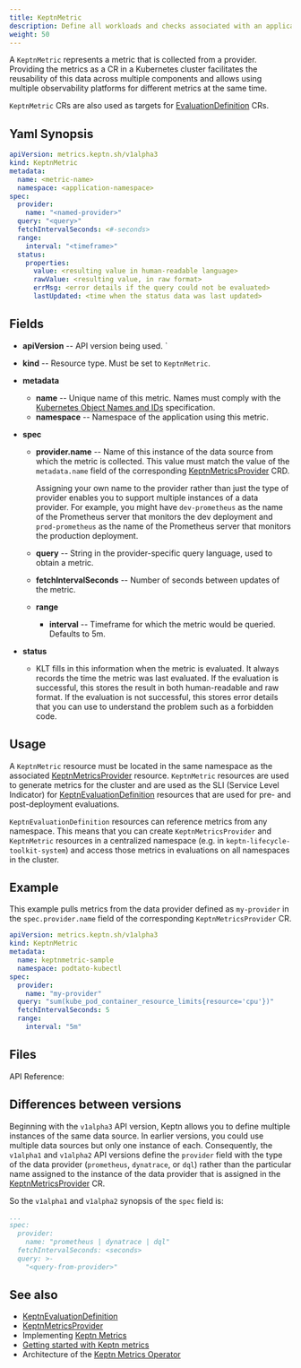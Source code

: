 ```yaml
---
title: KeptnMetric
description: Define all workloads and checks associated with an application
weight: 50
---
```


A `KeptnMetric` represents a metric that is collected from a provider.
Providing the metrics as a CR in a Kubernetes cluster
facilitates the reusability of this data across multiple components
and allows using multiple observability platforms
for different metrics at the same time.

`KeptnMetric` CRs are also used as targets for
[EvaluationDefinition](evaluationdefinition.md) CRs.

## Yaml Synopsis

```yaml
apiVersion: metrics.keptn.sh/v1alpha3
kind: KeptnMetric
metadata:
  name: <metric-name>
  namespace: <application-namespace>
spec:
  provider:
    name: "<named-provider>"
  query: "<query>"
  fetchIntervalSeconds: <#-seconds>
  range:
    interval: "<timeframe>"
  status:
    properties:
      value: <resulting value in human-readable language>
      rawValue: <resulting value, in raw format>
      errMsg: <error details if the query could not be evaluated>
      lastUpdated: <time when the status data was last updated>
```

## Fields

* **apiVersion** -- API version being used.
`
* **kind** -- Resource type.
   Must be set to `KeptnMetric`.

* **metadata**
  * **name** -- Unique name of this metric.
    Names must comply with the
    [Kubernetes Object Names and IDs](https://kubernetes.io/docs/concepts/overview/working-with-objects/names/#dns-subdomain-names)
    specification.
  * **namespace** -- Namespace of the application using this metric.

* **spec**
  * **provider.name** --
    Name of this instance of the data source
    from which the metric is collected.
    This value must match the value of the `metadata.name` field
    of the corresponding [KeptnMetricsProvider](metricsprovider.md) CRD.

    Assigning your own name to the provider
    rather than just the type of provider
    enables you to support multiple instances of a data provider.
    For example, you might have `dev-prometheus`
    as the name of the Prometheus server that monitors the dev deployment
    and `prod-prometheus` as the name of the Prometheus server
    that monitors the production deployment.
  * **query** -- String in the provider-specific query language,
    used to obtain a metric.
  * **fetchIntervalSeconds** -- Number of seconds between updates of the metric.
  * **range**
    * **interval** -- Timeframe for which the metric would be queried.
    Defaults to 5m.

* **status**
  * KLT fills in this information when the metric is evaluated.
    It always records the time the metric was last evaluated.
    If the evaluation is successful,
    this stores the result in both human-readable and raw format.
    If the evaluation is not successful,
    this stores error details that you can use to understand the problem
    such as a forbidden code.

## Usage

A `KeptnMetric` resource must be located
in the same namespace as the associated
[KeptnMetricsProvider](metricsprovider.md)
resource.
`KeptnMetric` resources are used to generate metrics for the cluster
and are used as the SLI (Service Level Indicator) for
[KeptnEvaluationDefinition](evaluationdefinition.md)
resources that are used for pre- and post-deployment evaluations.

`KeptnEvaluationDefinition` resources can reference metrics
from any namespace.
This means that you can create `KeptnMetricsProvider`
and `KeptnMetric` resources
in a centralized namespace (e.g. in `keptn-lifecycle-toolkit-system`)
and access those metrics in evaluations
on all namespaces in the cluster.

## Example

This example pulls metrics from the data provider
defined as `my-provider` in the `spec.provider.name` field
of the corresponding `KeptnMetricsProvider` CR.

```yaml
apiVersion: metrics.keptn.sh/v1alpha3
kind: KeptnMetric
metadata:
  name: keptnmetric-sample
  namespace: podtato-kubectl
spec:
  provider:
    name: "my-provider"
  query: "sum(kube_pod_container_resource_limits{resource='cpu'})"
  fetchIntervalSeconds: 5
  range:
    interval: "5m"
```

## Files

API Reference:

## Differences between versions

Beginning with the `v1alpha3` API version,
Keptn allows you to define multiple instances of the same data source.
In earlier versions, you could use multiple data sources
but only one instance of each.
Consequently, the `v1alpha1` and `v1alpha2` API versions
define the `provider` field with the type of the data provider
(`prometheus`, `dynatrace`, or `dql`)
rather than the particular name assigned
to the instance of the data provider
that is assigned in the
[KeptnMetricsProvider](metricsprovider.md) CR.

So the `v1alpha1` and `v1alpha2` synopsis
of the `spec` field is:

```yaml
...
spec:
  provider:
    name: "prometheus | dynatrace | dql"
  fetchIntervalSeconds: <seconds>
  query: >-
    "<query-from-provider>"
```

## See also

* [KeptnEvaluationDefinition](evaluationdefinition.md)
* [KeptnMetricsProvider](metricsprovider.md)
* Implementing [Keptn Metrics](../implementing/evaluatemetrics.md)
* [Getting started with Keptn metrics](../intro-klt/usecase_metrics.md)
* Architecture of the [Keptn Metrics Operator](../concepts/architecture/components/metrics-operator/_index.md)
